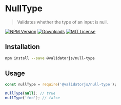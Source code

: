 # NullType

> Validates whether the type of an input is null.

[![NPM Version](https://img.shields.io/npm/v/@validatorjs/null-type.svg)](https://www.npmjs.com/package/@validatorjs/null-type)
[![Downloads](https://img.shields.io/npm/dt/@validatorjs/null-type.svg)](https://www.npmjs.com/package/@validatorjs/null-type)
[![MIT License](https://img.shields.io/npm/l/@validatorjs/null-type.svg)](../../LICENSE)

## Installation

```bash
npm install --save @validatorjs/null-type
```

## Usage

```js
const nullType = require('@validatorjs/null-type');

nullType(null); // true
nullType('foo'); // false
```
